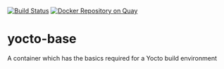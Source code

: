 [![Build Status](https://travis-ci.org/shrmrf/yocto-base.svg?branch=master)](https://travis-ci.org/shrmrf/yocto-base)
[![Docker Repository on Quay](https://quay.io/repository/shrmrf/yocto-base/status "Docker Repository on Quay")](https://quay.io/repository/shrmrf/yocto-base)

# yocto-base
A container which has the basics required for a Yocto build environment 
